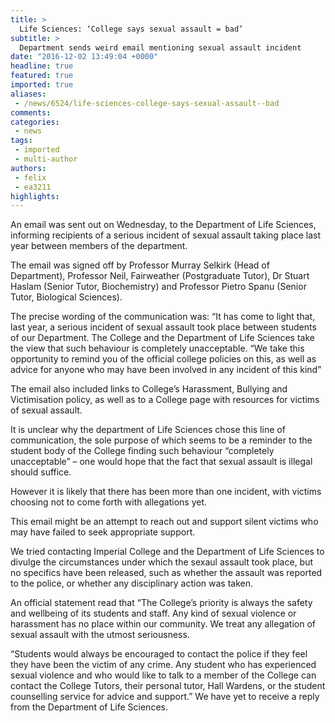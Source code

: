 ```yaml
---
title: >
  Life Sciences: ‘College says sexual assault = bad’
subtitle: >
  Department sends weird email mentioning sexual assault incident
date: "2016-12-02 13:49:04 +0000"
headline: true
featured: true
imported: true
aliases:
 - /news/6524/life-sciences-college-says-sexual-assault--bad
comments:
categories:
 - news
tags:
 - imported
 - multi-author
authors:
 - felix
 - ea3211
highlights:
---
```


An email was sent out on Wednesday, to the Department of Life Sciences, informing recipients of a serious incident of sexual assault taking place last year between members of the department.

The email was signed off by Professor Murray Selkirk (Head of Department), Professor Neil, Fairweather (Postgraduate Tutor), Dr Stuart Haslam (Senior Tutor, Biochemistry) and Professor Pietro Spanu (Senior Tutor, Biological Sciences).

The precise wording of the communication was: “It has come to light that, last year, a serious incident of sexual assault took place between students of our Department. The College and the Department of Life Sciences take the view that such behaviour is completely unacceptable.
 “We take this opportunity to remind you of the official college policies on this, as well as advice for anyone who may have been involved in any incident of this kind”

The email also included links to College’s Harassment, Bullying and Victimisation policy, as well as to a College page with resources for victims of sexual assault.

It is unclear why the department of Life Sciences chose this line of communication, the sole purpose of which seems to be a reminder to the student body of the College finding such behaviour “completely unacceptable” – one would hope that the fact that sexual assault is illegal should suffice.

However it is likely that there has been more than one incident, with victims choosing not to come forth with allegations yet.

This email might be an attempt to reach out and support silent victims who may have failed to seek appropriate support.

We tried contacting Imperial College and the Department of Life Sciences to divulge the circumstances under which the sexaul assault took place, but no specifics have been released, such as whether the assault was reported to the police, or whether any disciplinary action was taken.

An official statement read that “The College’s priority is always the safety and wellbeing of its students and staff. Any kind of sexual violence or harassment has no place within our community. We treat any allegation of sexual assault with the utmost seriousness.

“Students would always be encouraged to contact the police if they feel they have been the victim of any crime. Any student who has experienced sexual violence and who would like to talk to a member of the College can contact the College Tutors, their personal tutor, Hall Wardens, or the student counselling service for advice and support.”
We have yet to receive a reply from the Department of Life Sciences.
